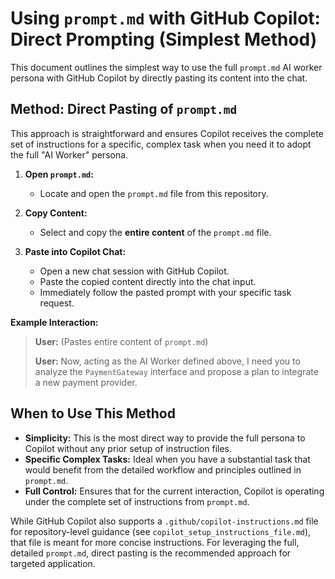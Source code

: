 # Using `prompt.md` with GitHub Copilot: Direct Prompting (Simplest Method)

This document outlines the simplest way to use the full `prompt.md` AI worker persona with GitHub Copilot by directly pasting its content into the chat.

## Method: Direct Pasting of `prompt.md`

This approach is straightforward and ensures Copilot receives the complete set of instructions for a specific, complex task when you need it to adopt the full "AI Worker" persona.

1.  **Open `prompt.md`:**
    *   Locate and open the `prompt.md` file from this repository.

2.  **Copy Content:**
    *   Select and copy the **entire content** of the `prompt.md` file.

3.  **Paste into Copilot Chat:**
    *   Open a new chat session with GitHub Copilot.
    *   Paste the copied content directly into the chat input.
    *   Immediately follow the pasted prompt with your specific task request.

**Example Interaction:**

> **User:** (Pastes entire content of `prompt.md`)
>
> **User:** Now, acting as the AI Worker defined above, I need you to analyze the `PaymentGateway` interface and propose a plan to integrate a new payment provider.

## When to Use This Method

*   **Simplicity:** This is the most direct way to provide the full persona to Copilot without any prior setup of instruction files.
*   **Specific Complex Tasks:** Ideal when you have a substantial task that would benefit from the detailed workflow and principles outlined in `prompt.md`.
*   **Full Control:** Ensures that for the current interaction, Copilot is operating under the complete set of instructions from `prompt.md`.

While GitHub Copilot also supports a `.github/copilot-instructions.md` file for repository-level guidance (see `copilot_setup_instructions_file.md`), that file is meant for more concise instructions. For leveraging the full, detailed `prompt.md`, direct pasting is the recommended approach for targeted application. 
